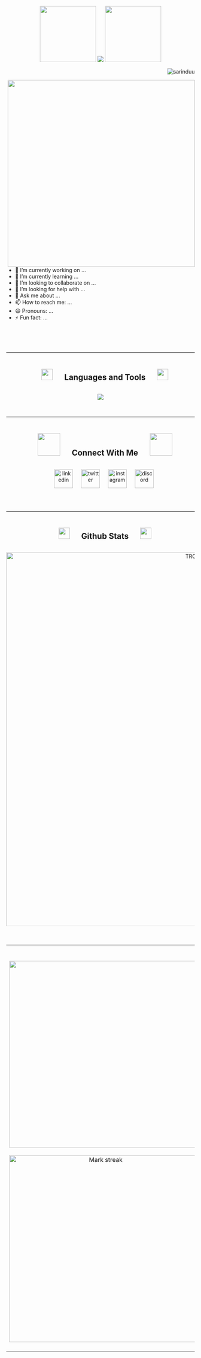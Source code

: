 <!-- <p align="center"> <img src="https://user-images.githubusercontent.com/74038190/212284100-561aa473-3905-4a80-b561-0d28506553ee.gif" width="1000"> </p> -->
<p align="center">
  <img src="https://user-images.githubusercontent.com/74038190/213866269-5d00981c-7c98-46d7-8a8e-16f462f15227.gif" width="150" />
  <a href="https://git.io/typing-svg"><img src="https://readme-typing-svg.herokuapp.com?font=Fira+Code&weight=500&size=25&pause=500&color=F7A94E&center=true&vCenter=true&random=false&width=500&height=100&lines=Hi+there!+%F0%9F%91%8B;I'm+Sarindu+Wijekoon;Full-stack+developer+;Undergraduate+Software+Engineer"></a>
   <img src="https://user-images.githubusercontent.com/74038190/213866269-5d00981c-7c98-46d7-8a8e-16f462f15227.gif" width="150" />
</p>
<!-- <p align="center"> <img src="https://user-images.githubusercontent.com/74038190/212284100-561aa473-3905-4a80-b561-0d28506553ee.gif" width="1000"> </p> -->
<p align="right"> <img src="https://komarev.com/ghpvc/?username=sarinduu&label=Profile%20views&color=f69f3c&style=flat" alt="sarinduu"/> </p>


<img  align="right" src="https://user-images.githubusercontent.com/74038190/225813708-98b745f2-7d22-48cf-9150-083f1b00d6c9.gif" width="500">

- 🔭 I’m currently working on ...
- 🌱 I’m currently learning ...
- 👯 I’m looking to collaborate on ...
- 🤔 I’m looking for help with ...
- 💬 Ask me about ...
- 📫 How to reach me: ...
- 😄 Pronouns: ...
- ⚡ Fun fact: ...

<br>
<br>
<br>

-------------------

<div id="heading">
  <ul align="center">
    <summary>
      <h2 style="display: inline-block">
        <img src="https://media2.giphy.com/media/QssGEmpkyEOhBCb7e1/giphy.gif?cid=ecf05e47a0n3gi1bfqntqmob8g9aid1oyj2wr3ds3mg700bl&rid=giphy.gif" width ="30">
        &emsp;
        <b> Languages and Tools </b>
        &emsp;
        <img src="https://media2.giphy.com/media/QssGEmpkyEOhBCb7e1/giphy.gif?cid=ecf05e47a0n3gi1bfqntqmob8g9aid1oyj2wr3ds3mg700bl&rid=giphy.gif" width ="30">
      </h2>
    </summary>
  </ul>
</div>

<p align="center">
  <a href="https://skillicons.dev">
    <img src="https://skillicons.dev/icons?i=mongodb,express,react,nodejs,vscode,postman,figma,firebase,html,css,discord,java,js,mysql,github,eclipse,firebase,idea,kotlin,mysql,vite&perline=15" />
  </a>
   <!--- git,aws,bootstrap,c,cpp,css,discord,docker,dynamodb,express,figma,firebase,github,html,idea,java,js,kotlin,linux,md,materialui,mongodb,mysql,nextjs,nodejs,postman,py,react,redux,tailwind,ts,vscode-->
</p>
<br>

-------------------

<div id="heading">
  <ul align="center">
    <summary>
      <h2 style="display: inline-block">
        <img src="https://user-images.githubusercontent.com/74038190/214644145-264f4759-7633-441e-9d67-d8dda9d50d26.gif" width="60">
        &emsp;
        <b> Connect With Me </b>
        &emsp;
        <img src="https://user-images.githubusercontent.com/74038190/214644145-264f4759-7633-441e-9d67-d8dda9d50d26.gif" width="60">
      </h2>
    </summary>
  </ul>
</div>

<p align="center">
&emsp;
<a href="https://www.linkedin.com" target="blank">
  <img align="center" src="https://user-images.githubusercontent.com/88904952/234979284-68c11d7f-1acc-4f0c-ac78-044e1037d7b0.png" alt="linkedin" height="50" width="50" /></a>
&emsp;
<a href="https://twitter.com" target="blank">
  <img align="center" src="https://user-images.githubusercontent.com/88904952/234980676-61bfb021-ecc8-48f7-88e6-34c1b06c4a58.png" alt="twitter" height="50" width="50" /></a>
&emsp;
<a href="https://www.instagram.com" target="blank">
  <img align="center" src="https://user-images.githubusercontent.com/88904952/234981169-2dd1e58f-4b7e-468c-8213-034ba62156c3.png" alt="instagram" height="50" width="50" /></a>
&emsp;
<a href="https://discord.gg" target="blank">
  <img align="center" src="https://user-images.githubusercontent.com/88904952/234982627-019fd336-6248-453c-9b05-97c13fd1d207.png" alt="discord" height="50" width="50" /></a>
</p>
<br>
<br>
  
-------------------

<div id="heading">
  <ul align="center">
    <summary>
      <h2 style="display: inline-block">
        <img src = "https://github.com/7oSkaaa/7oSkaaa/blob/main/Images/Statistics.gif?raw=true" width = 30px>
        &emsp;
        <b> Github Stats </b>
        &emsp;
        <img src = "https://github.com/7oSkaaa/7oSkaaa/blob/main/Images/Statistics.gif?raw=true" width = 30px>
      </h2>
    </summary>
  </ul>
</div>

<!--- stats (start) -->
<p align="center">
<!--- trophy (start) -->
  <div align=center >
  <a href="https://github.com/ryo-ma/github-profile-trophy" title="Go to Source">
      <img width="1000" align="center" src="https://github-profile-trophy.vercel.app/?username=sarinduu&theme=gruvbox&margin-w=15&margin-h=15" alt="TROPHY" />
    </a>
</div>
<!--- trophy (end) -->
 <br></br>
  <table align=center>
    <tr border="none">
      <td width="600" align="center">
        <br></br>
        <img  align="center" width="500" src="https://github-readme-stats.vercel.app/api?username=sarinduu&theme=darcula&show_icons=true&count_private=true" />
        <br></br>
        <img  align="center" width="500" title="🔥 Get streak stats for your profile at git.io/streak-stats" alt="Mark streak" src="https://github-readme-streak-stats.herokuapp.com/?user=sarinduu&theme=darcula&hide_border=false" /> 
        <br></br>
      </td>

  <td width="400" align="center">
        <img  align="center"  src="https://github-readme-stats.anuraghazra1.vercel.app/api/top-langs/?username=sariu&theme=darcula&hide_border=false&langs_count=10"/>
      </td>
    </tr>
  </table>

</p>        
<!--- stats (end) -->

<!--
**Sarinduu/sarinduu** is a ✨ _special_ ✨ repository because its `README.md` (this file) appears on your GitHub profile.

Here are some ideas to get you started:

- 🔭 I’m currently working on ...
- 🌱 I’m currently learning ...
- 👯 I’m looking to collaborate on ...
- 🤔 I’m looking for help with ...
- 💬 Ask me about ...
- 📫 How to reach me: ...
- 😄 Pronouns: ...
- ⚡ Fun fact: ...

-->
